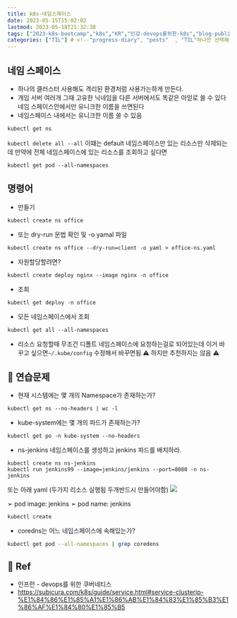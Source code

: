 ```yaml
---
title: k8s-네임스페이스
date: 2023-05-15T15:02:02
lastmod: 2023-05-18T21:32:38
tags: ["2023-k8s-bootcamp","k8s","KR","인강-devops를위한-k8s","blog-published"] 
categories: ["TIL"] # <!--"progress-diary", "posts"  , "TIL"하나만 선택해서보셈 -->
---
```


## 네임 스페이스

- 하나의 클러스터 사용해도 격리된 환경처럼 사용가는하게 만든다.
- 개임 서버 여러개 그때 고유한 닉네임을 다른 서버에서도 똑같은 아읻로 쓸 수 있다 네임 스페이스안에서만 유니크한 이름을 쓰면된다
- 네임스페이스 내에서는 유니크한 이름 쓸 수 있음

```sh 
kubectl get ns
```

`kubectl delete all --all` 이떄는 default 네임스페이스만 있는 리소스만 삭제되는데 만약에  전체 네임스페이스에 있는 리소스를 조회하고 싶다면
```
kubectl get pod --all-namespaces
```

## 명령어

- 만들기
```
kubectl create ns office
```

- 또는 dry-run 문법 확인 및 -o yamal 파일
```
kubectl create ns office --dry-run=client -o yaml > office-ns.yaml
```
- 자원할당할려면?
```
kubectl create deploy nginx --image nginx -n office 
```

- 조회
```
kubectl get deploy -n office
```

- 모든 네임스페이스에서 조회
```
kubectl get all --all-namespaces
```
- 리소스 요청할때 무조건 디폴트 네임스페이스에 요청하는걸로 되어있는데 이거 바꾸고 싶으면`~/.kube/config` 수정해서 바꾸면됨 ⚠️ 하지만 추천하지는 않음 ⚠️


## 📝 연습문제 
- 현재 시스템에는 몇 개의 Namespace가 존재하는가?  
```
kubectl get ns --no-headers | wc -l
```

- kube-system에는 몇 개의 파드가 존재하는가?  
```
kubectl get po -n kube-system --no-headers 
```
- ns-jenkins 네임스페이스를 생성하고 jenkins 파드를 배치하라.
```
kubectl create ns ns-jenkins
kubectl run jenkins99 --image=jenkins/jenkins --port=8080 -n ns-jenkins
```
또는 아래 yaml  (두가지 리소스 실행됨 두개반드시 만들어야함)
![](https://i.imgur.com/2q0wrvz.png)


➢ pod image: jenkins ➢ pod name: jenkins

```
kubectl create
```

- coredns는 어느 네임스페이스에 속해있는가?

```sh 
kubectl get pod --all-namespaces | grep coredens 
```





## 📑 Ref
- 인프런 - devops를 위한 쿠버네티스
- https://subicura.com/k8s/guide/service.html#service-clusterip-%E1%84%86%E1%85%A1%E1%86%AB%E1%84%83%E1%85%B3%E1%86%AF%E1%84%80%E1%85%B5